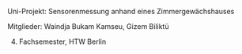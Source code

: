Uni-Projekt: Sensorenmessung anhand eines Zimmergewächshauses

Mitglieder:
Waindja Bukam Kamseu, 
Gizem Biliktü

4. Fachsemester, HTW Berlin
